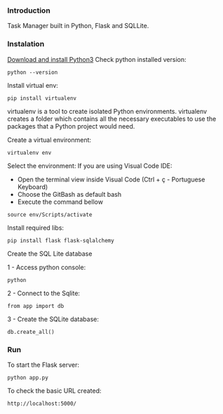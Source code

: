 ### Introduction
Task Manager built in Python, Flask and SQLLite. 

### Instalation

[Download and install Python3](https://www.python.org/downloads)
Check python installed version:
```shell
python --version
```

Install virtual env:
```shell
pip install virtualenv
```
virtualenv is a tool to create isolated Python environments. virtualenv creates a folder which contains all the necessary executables to use the packages that a Python project would need.

Create a virtual environment:
```shell
virtualenv env
```

Select the environment:
If you are using Visual Code IDE:
- Open the terminal view inside Visual Code (Ctrl + ç - Portuguese Keyboard)
- Choose the GitBash as default bash
- Execute the command bellow

```shell
source env/Scripts/activate
```

Install required libs:
```shell
pip install flask flask-sqlalchemy
```

Create the SQL Lite database

1 - Access python console:
```shell
python
```

2 - Connect to the Sqlite:
```shell
from app import db
```

3 - Create the SQLite database:
```shell
db.create_all()
```

### Run

To start the Flask server:
```shell
python app.py
```

To check the basic URL created:
```
http://localhost:5000/
```















